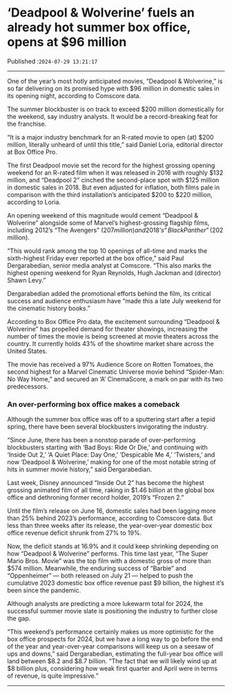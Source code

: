 # ‘Deadpool & Wolverine’ fuels an already hot summer box office, opens at $96 million

Published :`2024-07-29 13:21:17`

---

One of the year’s most hotly anticipated movies, “Deadpool & Wolverine,” is so far delivering on its promised hype with $96 million in domestic sales in its opening night, according to Comscore data.

The summer blockbuster is on track to exceed $200 million domestically for the weekend, say industry analysts. It would be a record-breaking feat for the franchise.

“It is a major industry benchmark for an R-rated movie to open (at) $200 million, literally unheard of until this title,” said Daniel Loria, editorial director at Box Office Pro.

The first Deadpool movie set the record for the highest grossing opening weekend for an R-rated film when it was released in 2016 with roughly $132 million, and “Deadpool 2” cinched the second-place spot with $125 million in domestic sales in 2018. But even adjusted for inflation, both films pale in comparison with the third installation’s anticipated $200 to $220 million, according to Loria.

An opening weekend of this magnitude would cement “Deadpool & Wolverine” alongside some of Marvel’s highest-grossing flagship films, including 2012’s “The Avengers” ($207 million) and 2018’s “Black Panther” ($202 million).

“This would rank among the top 10 openings of all-time and marks the sixth-highest Friday ever reported at the box office,” said Paul Dergarabedian, senior media analyst at Comscore. “This also marks the highest opening weekend for Ryan Reynolds, Hugh Jackman and (director) Shawn Levy.”

Dergarabedian added the promotional efforts behind the film, its critical success and audience enthusiasm have “made this a late July weekend for the cinematic history books.”

According to Box Office Pro data, the excitement surrounding “Deadpool & Wolverine” has propelled demand for theater showings, increasing the number of times the movie is being screened at movie theaters across the country. It currently holds 43% of the showtime market share across the United States.

The movie has received a 97% Audience Score on Rotten Tomatoes, the second highest for a Marvel Cinematic Universe movie behind “Spider-Man: No Way Home,” and secured an ‘A’ CinemaScore, a mark on par with its two predecessors.

### An over-performing box office makes a comeback

Although the summer box office was off to a sputtering start after a tepid spring, there have been several blockbusters invigorating the industry.

“Since June, there has been a nonstop parade of over-performing blockbusters starting with ‘Bad Boys: Ride Or Die,’ and continuing with ‘Inside Out 2,’ ‘A Quiet Place: Day One,’ ‘Despicable Me 4,’ ‘Twisters,’ and now ‘Deadpool & Wolverine,’ making for one of the most notable string of hits in summer movie history,” said Dergarabedian.

Last week, Disney announced “Inside Out 2” has become the highest grossing animated film of all time, raking in $1.46 billion at the global box office and dethroning former record holder, 2019’s “Frozen 2.”

Until the film’s release on June 16, domestic sales had been lagging more than 25% behind 2023’s performance, according to Comscore data. But less than three weeks after its release, the year-over-year domestic box office revenue deficit shrunk from 27% to 19%.

Now, the deficit stands at 16.9% and it could keep shrinking depending on how “Deadpool & Wolverine” performs. This time last year, “The Super Mario Bros. Movie” was the top film with a domestic gross of more than $574 million. Meanwhile, the enduring success of “Barbie” and “Oppenheimer” — both released on July 21 — helped to push the cumulative 2023 domestic box office revenue past $9 billion, the highest it’s been since the pandemic.

Although analysts are predicting a more lukewarm total for 2024, the successful summer movie slate is positioning the industry to further close the gap.

“This weekend’s performance certainly makes us more optimistic for the box office prospects for 2024, but we have a long way to go before the end of the year and year-over-year comparisons will keep us on a seesaw of ups and downs,” said Dergarabedian, estimating the full-year box office will land between $8.2 and $8.7 billion. “The fact that we will likely wind up at $8 billion plus, considering how weak first quarter and April were in terms of revenue, is quite impressive.”

---

